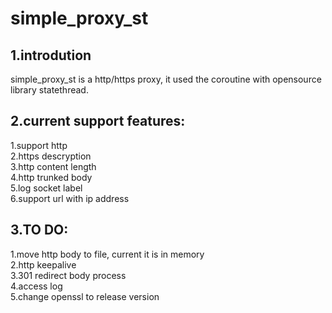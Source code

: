 # simple_proxy_st

## 1.introdution

simple_proxy_st is a http/https proxy, it used the coroutine with opensource library statethread.

## 2.current support features:

1.support http  
2.https descryption  
3.http content length  
4.http trunked body  
5.log socket label      
6.support url with ip address
## 3.TO DO:

1.move http body to file, current it is in memory  
2.http keepalive  
3.301 redirect body process  
4.access log  
5.change openssl to release version  
